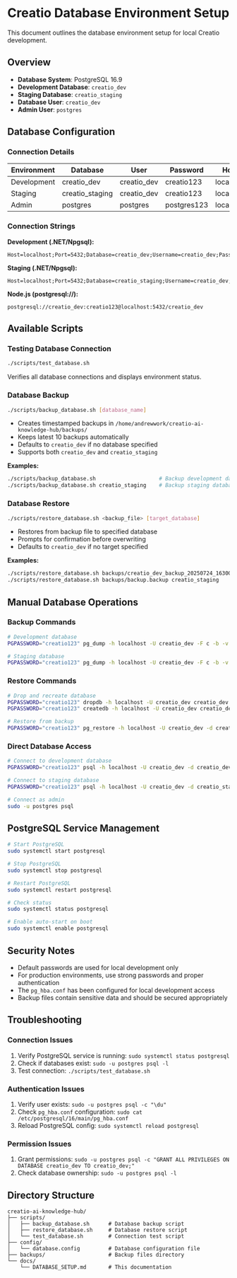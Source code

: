 # Creatio Database Environment Setup

This document outlines the database environment setup for local Creatio
development.

## Overview

- **Database System**: PostgreSQL 16.9
- **Development Database**: `creatio_dev`
- **Staging Database**: `creatio_staging`
- **Database User**: `creatio_dev`
- **Admin User**: `postgres`

## Database Configuration

### Connection Details

| Environment | Database        | User        | Password    | Host      | Port |
| ----------- | --------------- | ----------- | ----------- | --------- | ---- |
| Development | creatio_dev     | creatio_dev | creatio123  | localhost | 5432 |
| Staging     | creatio_staging | creatio_dev | creatio123  | localhost | 5432 |
| Admin       | postgres        | postgres    | postgres123 | localhost | 5432 |

### Connection Strings

**Development (.NET/Npgsql):**

```
Host=localhost;Port=5432;Database=creatio_dev;Username=creatio_dev;Password=creatio123;
```

**Staging (.NET/Npgsql):**

```
Host=localhost;Port=5432;Database=creatio_staging;Username=creatio_dev;Password=creatio123;
```

**Node.js (postgresql://):**

```
postgresql://creatio_dev:creatio123@localhost:5432/creatio_dev
```

## Available Scripts

### Testing Database Connection

```bash
./scripts/test_database.sh
```

Verifies all database connections and displays environment status.

### Database Backup

```bash
./scripts/backup_database.sh [database_name]
```

- Creates timestamped backups in
  `/home/andrewwork/creatio-ai-knowledge-hub/backups/`
- Keeps latest 10 backups automatically
- Defaults to `creatio_dev` if no database specified
- Supports both `creatio_dev` and `creatio_staging`

**Examples:**

```bash
./scripts/backup_database.sh                    # Backup development database
./scripts/backup_database.sh creatio_staging    # Backup staging database
```

### Database Restore

```bash
./scripts/restore_database.sh <backup_file> [target_database]
```

- Restores from backup file to specified database
- Prompts for confirmation before overwriting
- Defaults to `creatio_dev` if no target specified

**Examples:**

```bash
./scripts/restore_database.sh backups/creatio_dev_backup_20250724_163000.backup
./scripts/restore_database.sh backups/backup.backup creatio_staging
```

## Manual Database Operations

### Backup Commands

```bash
# Development database
PGPASSWORD="creatio123" pg_dump -h localhost -U creatio_dev -F c -b -v -f backup.backup creatio_dev

# Staging database
PGPASSWORD="creatio123" pg_dump -h localhost -U creatio_dev -F c -b -v -f backup.backup creatio_staging
```

### Restore Commands

```bash
# Drop and recreate database
PGPASSWORD="creatio123" dropdb -h localhost -U creatio_dev creatio_dev
PGPASSWORD="creatio123" createdb -h localhost -U creatio_dev creatio_dev

# Restore from backup
PGPASSWORD="creatio123" pg_restore -h localhost -U creatio_dev -d creatio_dev -v --no-owner --no-privileges backup.backup
```

### Direct Database Access

```bash
# Connect to development database
PGPASSWORD="creatio123" psql -h localhost -U creatio_dev -d creatio_dev

# Connect to staging database
PGPASSWORD="creatio123" psql -h localhost -U creatio_dev -d creatio_staging

# Connect as admin
sudo -u postgres psql
```

## PostgreSQL Service Management

```bash
# Start PostgreSQL
sudo systemctl start postgresql

# Stop PostgreSQL
sudo systemctl stop postgresql

# Restart PostgreSQL
sudo systemctl restart postgresql

# Check status
sudo systemctl status postgresql

# Enable auto-start on boot
sudo systemctl enable postgresql
```

## Security Notes

- Default passwords are used for local development only
- For production environments, use strong passwords and proper authentication
- The `pg_hba.conf` has been configured for local development access
- Backup files contain sensitive data and should be secured appropriately

## Troubleshooting

### Connection Issues

1. Verify PostgreSQL service is running: `sudo systemctl status postgresql`
2. Check if databases exist: `sudo -u postgres psql -l`
3. Test connection: `./scripts/test_database.sh`

### Authentication Issues

1. Verify user exists: `sudo -u postgres psql -c "\du"`
2. Check `pg_hba.conf` configuration:
   `sudo cat /etc/postgresql/16/main/pg_hba.conf`
3. Reload PostgreSQL config: `sudo systemctl reload postgresql`

### Permission Issues

1. Grant permissions:
   `sudo -u postgres psql -c "GRANT ALL PRIVILEGES ON DATABASE creatio_dev TO creatio_dev;"`
2. Check database ownership: `sudo -u postgres psql -l`

## Directory Structure

```
creatio-ai-knowledge-hub/
├── scripts/
│   ├── backup_database.sh      # Database backup script
│   ├── restore_database.sh     # Database restore script
│   └── test_database.sh        # Connection test script
├── config/
│   └── database.config         # Database configuration file
├── backups/                    # Backup files directory
└── docs/
    └── DATABASE_SETUP.md       # This documentation
```
